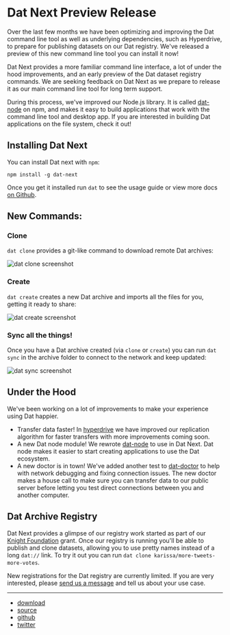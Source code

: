 # Dat Next Preview Release

Over the last few months we have been optimizing and improving the Dat command line tool as well as underlying dependencies, such as Hyperdrive, to prepare for publishing datasets on our Dat registry. We've released a preview of this new command line tool you can install it now!

Dat Next provides a more familiar command line interface, a lot of under the hood improvements, and an early preview of the Dat dataset registry commands. We are seeking feedback on Dat Next as we prepare to release it as our main command line tool for long term support.

During this process, we've improved our Node.js library. It is called [dat-node](https://github.com/datproject/dat-node) on npm, and makes it easy to build applications that work with the command line tool and desktop app. If you are interested in building Dat applications on the file system, check it out!

## Installing Dat Next

You can install Dat next with `npm`:

```
npm install -g dat-next
```

Once you get it installed run `dat` to see the usage guide or view more docs [on Github](https://github.com/joehand/dat-next).

## New Commands:

### Clone

`dat clone` provides a git-like command to download remote Dat archives:

![dat clone screenshot](https://cloud.githubusercontent.com/assets/684965/21776708/98299422-d650-11e6-8d07-a7a87c471506.png)

### Create

`dat create` creates a new Dat archive and imports all the files for you, getting it ready to share:

![dat create screenshot](https://cloud.githubusercontent.com/assets/684965/21729169/ab9051e4-d3fe-11e6-9ba7-ae674880caff.png)

### Sync all the things!

Once you have a Dat archive created (via `clone` or `create`) you can run `dat sync` in the archive folder to connect to the network and keep updated:

![dat sync screenshot](https://cloud.githubusercontent.com/assets/684965/21776707/981fc852-d650-11e6-8e38-2382c00ac558.png)

## Under the Hood

We've been working on a lot of improvements to make your experience using Dat happier.

* Transfer data faster! In [hyperdrive](https://github.com/mafintosh/hyperdrive) we have improved our replication algorithm for faster transfers with more improvements coming soon.
* A new Dat node module! We rewrote [dat-node](https://github.com/datproject/dat-node) to use in Dat Next. Dat node makes it easier to start creating applications to use the Dat ecosystem.
* A new doctor is in town! We've added another test to [dat-doctor](https://github.com/joehand/dat-doctor) to help with network debugging and fixing connection issues. The new doctor makes a house call to make sure you can transfer data to our public server before letting you test direct connections between you and another computer.

## Dat Archive Registry

Dat Next provides a glimpse of our registry work started as part of our [Knight Foundation](https://datproject.org/blog/2016-02-01-announcing-publicbits) grant. Once our registry is running you'll be able to publish and clone datasets, allowing you to use pretty names instead of a long `dat://` link. To try it out you can run `dat clone karissa/more-tweets-more-votes`.

New registrations for the Dat registry are currently limited. If you are very interested, please [send us a message](https://twitter.com/datproject) and tell us about your use case.

---

* [download](https://npmjs.com/dat-next)
* [source](https://github.com/joehand/dat-next)
* [github](https://github.com/datproject)
* [twitter](https://twitter.com/datproject)

